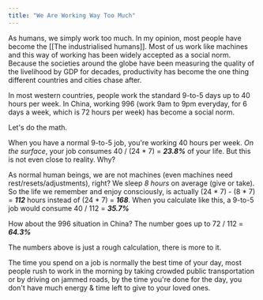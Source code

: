```yaml
---
title: "We Are Working Way Too Much"
---
```


As humans, we simply work too much. In my opinion, most people have become the [[The industrialised humans]]. Most of us work like machines and this way of working has been widely accepted as a social norm. Because the societies around the globe have been measuring the quality of the livelihood by GDP for decades, productivity has become the one thing different countries and cities chase after.

In most western countries, people work the standard 9-to-5 days up to 40 hours per week. In China, working 996 (work 9am to 9pm everyday, for 6 days a week, which is 72 hours per week) has become a social norm.

Let's do the math.

When you have a normal 9-to-5 job, you're working 40 hours per week. *On the surface*, your job consumes 40 / (24 * 7) = ***<Highlight>23.8%</Highlight>*** of your life. But this is not even close to reality. Why?

As normal human beings, we are not machines (even machines need rest/resets/adjustments), right? We sleep *8 hours* on average (give or take). So the life we remember and enjoy consciously, is actually (24 * 7) - (8 * 7) = ***<Highlight>112</Highlight>*** hours instead of (24 * 7) = ***<Highlight>168</Highlight>***. When you calculate like this, a 9-to-5 job would consume 40 / 112 = ***<Highlight>35.7%</Highlight>***

How about the 996 situation in China? The number goes up to 72 / 112 = ***<Highlight>64.3%</Highlight>***

The numbers above is just a rough calculation, there is more to it.

The time you spend on a job is normally the best time of your day, most people rush to work in the morning by taking crowded public transportation or by driving on jammed roads, by the time you're done for the day, you don't have much energy & time left to give to your loved ones.
